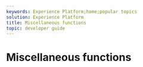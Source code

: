 ```yaml
---
keywords: Experience Platform;home;popular topics
solution: Experience Platform
title: Miscellaneous functions
topic: developer guide
---
```


# Miscellaneous functions